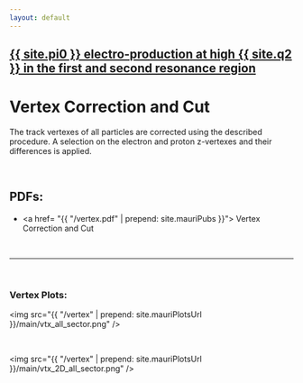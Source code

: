 ```yaml
---
layout: default
---
```


## [{{ site.pi0 }} electro-production at high {{ site.q2 }} in the first and second resonance region](pi0_resonance)

# Vertex Correction and Cut

The track vertexes of all particles are corrected using the described procedure.
A selection on the electron and proton z-vertexes and their differences is applied.

<br/>












## PDFs:

- <a href= "{{ "/vertex.pdf"  | prepend: site.mauriPubs }}"> Vertex Correction and Cut </a>

<br/>

___

<br/>


### Vertex Plots:

<img src="{{ "/vertex"  | prepend: site.mauriPlotsUrl }}/main/vtx_all_sector.png" />

<br/>

<img src="{{ "/vertex"  | prepend: site.mauriPlotsUrl }}/main/vtx_2D_all_sector.png" />
